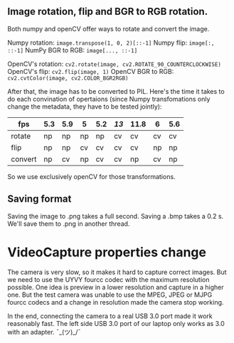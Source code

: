 ## Image rotation, flip and BGR to RGB rotation.
Both numpy and openCV offer ways to rotate and convert the image.

Numpy rotation: `image.transpose(1, 0, 2)[::-1]`
Numpy flip: `image[:, ::-1]`
NumPy BGR to RGB: `image[..., ::-1]`

OpenCV's rotation: `cv2.rotate(image, cv2.ROTATE_90_COUNTERCLOCKWISE)`
OpenCV's flip: `cv2.flip(image, 1)`
OpenCV BGR to RGB: `cv2.cvtColor(image, cv2.COLOR_BGR2RGB)`

After that, the image has to be converted to PIL.
Here's the time it takes to do each convination of opertaions
(since Numpy transfomations only change the metadata, they have to be tested jointly):

| fps     | 5.3 | 5.9 | 5  | 5.2 | *13* | 11.8 | 6  | 5.6 |
|---------|-----|-----|----|-----|------|------|----|-----|
| rotate  | np  | np  | np | np  | cv   | cv   | cv | cv  |
| flip    | np  | np  | cv | cv  | cv   | cv   | np | np  |
| convert | np  | cv  | np | cv  | cv   | np   | cv | np  |

So we use exclusively openCV for those transformations.

## Saving format
Saving the image to .png takes a full second. Saving a .bmp takes a 0.2 s.
We'll save them to .png in another thread.


# VideoCapture properties change
The camera is very slow, so it makes it hard to capture correct images.
But we need to use the UYVY fourcc codec with the maximum resolution possible.
One idea is preview in a lower resolution and capture in a higher one.
But the test camera was unable to use the MPEG, JPEG or MJPG fourcc codecs and a change in resolution made the camera stop working.

In the end, connecting the camera to a real USB 3.0 port made it work reasonably fast.
The left side USB 3.0 port of our laptop only works as 3.0 with an adapter. ¯\_(ツ)_/¯
